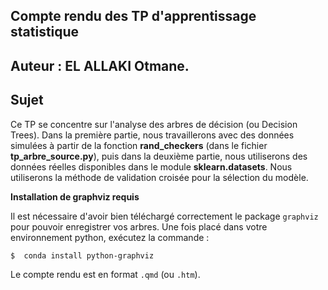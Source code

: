 ## Compte rendu des TP d'apprentissage statistique

## Auteur :  EL ALLAKI Otmane.

## Sujet

Ce TP se concentre sur l'analyse des arbres de décision (ou Decision Trees). Dans la première partie, nous travaillerons avec des données simulées à partir de la fonction **rand_checkers** (dans le fichier **tp_arbre_source.py**), puis dans la deuxième partie, nous utiliserons des données réelles disponibles dans le module **sklearn.datasets**. Nous utiliserons la méthode de validation croisée pour la sélection du modèle.

**Installation de graphviz requis**

Il est nécessaire d'avoir bien téléchargé correctement le package `graphviz` pour pouvoir enregistrer vos arbres. Une fois placé dans votre environnement python, exécutez la commande :

```bash
$  conda install python-graphviz
```

Le compte rendu est en format `.qmd` (ou `.htm`).

